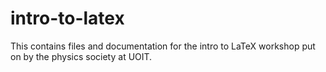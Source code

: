 # intro-to-latex
This contains files and documentation for the intro to LaTeX workshop put on by the physics society at UOIT.
